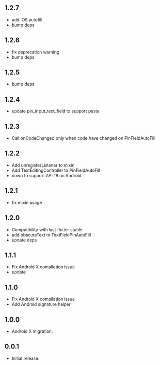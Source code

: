 ## 1.2.7

* add iOS autofill
* bump deps

## 1.2.6

* fix deprecation warning
* bump deps

## 1.2.5

* bump deps

## 1.2.4

* update pin_input_text_field to support paste

## 1.2.3

* Call onCodeChanged only when code have changed on PinFieldAutoFill

## 1.2.2

* Add unregisterListener to mixin
* Add TextEditingController to PinFieldAutoFill
* down to support API 18 on Android

## 1.2.1

* fix mixin usage

## 1.2.0

* Compatibility with last flutter stable
* add obscureText to TextFieldPinAutoFill
* update deps

## 1.1.1

* Fix Android X compilation issue 
* update 

## 1.1.0

* Fix Android X compilation issue 
* Add Android signature helper

## 1.0.0

* Android X migration.

## 0.0.1

* Initial release.

